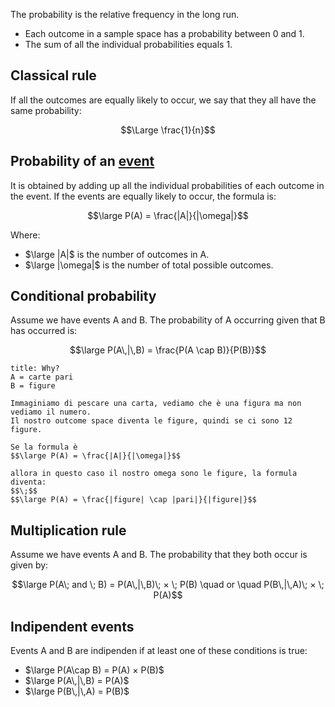 The probability is the relative frequency in the long run. 

- Each outcome in a sample space has a probability between 0 and 1.
- The sum of all the individual probabilities equals 1.


## Classical rule

If all the outcomes are equally likely to occur, we say that they all have the same probability:

$$\Large \frac{1}{n}$$

## Probability of an [event](Event.md)

It is obtained by adding up all the individual probabilities of each outcome in the event.
If the events are equally likely to occur, the formula is:

$$\large P(A) = \frac{|A|}{|\omega|}$$

Where:
- $\large |A|$ is the number of outcomes in A.
- $\large |\omega|$ is the number of total possible outcomes.


## Conditional probability

Assume we have events A and B. The probability of A occurring given that B has occurred is:

$$\large P(A\,|\,B) = \frac{P(A \cap B)}{P(B)}$$


```ad-hint
title: Why?
A = carte pari
B = figure

Immaginiamo di pescare una carta, vediamo che è una figura ma non vediamo il numero.
Il nostro outcome space diventa le figure, quindi se ci sono 12 figure.

Se la formula è 
$$\large P(A) = \frac{|A|}{|\omega|}$$

allora in questo caso il nostro omega sono le figure, la formula diventa:
$$\;$$
$$\large P(A) = \frac{|figure| \cap |pari|}{|figure|}$$
```


## Multiplication rule

Assume we have events A and B. The probability that they both occur is given by:

$$\large P(A\; and \; B) = P(A\,|\,B)\; × \; P(B) \quad or \quad P(B\,|\,A)\; × \; P(A)$$


## Indipendent events

Events A and B are indipenden if at least one of these conditions is true:
- $\large P(A\cap B) = P(A) × P(B)$
- $\large P(A\,|\,B) = P(A)$
- $\large P(B\,|\,A) = P(B)$


